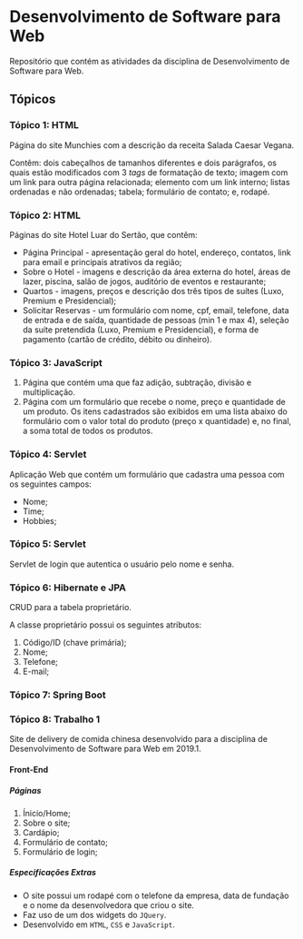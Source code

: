 # Desenvolvimento de Software para Web

Repositório que contém as atividades da disciplina de Desenvolvimento de Software para Web.

## Tópicos

### Tópico 1: HTML

Página do site Munchies com a descrição da receita Salada Caesar Vegana. 

Contêm: dois cabeçalhos de tamanhos diferentes e dois parágrafos, os quais estão modificados com 3 *tags* de formatação de texto; imagem com um link para outra página relacionada; elemento com um link interno; listas ordenadas e não ordenadas; tabela; formulário de contato; e, rodapé.

### Tópico 2: HTML

Páginas do site Hotel Luar do Sertão, que contêm:

- Página Principal - apresentação geral do hotel, endereço, contatos, link para email e principais atrativos da região;
- Sobre o Hotel - imagens e descrição da área externa do hotel, áreas de lazer, piscina, salão de jogos, auditório de eventos e restaurante;
- Quartos - imagens, preços e descrição dos três tipos de suítes (Luxo, Premium e Presidencial);
- Solicitar Reservas - um formulário com nome, cpf, email, telefone, data de entrada e de saída, quantidade de pessoas (min 1 e max 4), seleção da suíte pretendida (Luxo, Premium e Presidencial), e forma de pagamento (cartão de crédito, débito ou dinheiro).

### Tópico 3: JavaScript

1. Página que contém uma que faz adição, subtração, divisão e multiplicação.
2. Página com um formulário que recebe o nome, preço e quantidade de um produto. Os itens cadastrados são exibidos em uma lista abaixo do formulário com o valor total do produto (preço x quantidade) e, no final, a soma total de todos os produtos.

### Tópico 4: Servlet

Aplicação Web que contém um formulário que cadastra uma pessoa com os seguintes campos:
- Nome;
- Time;
- Hobbies;

### Tópico 5: Servlet

Servlet de login que autentica o usuário pelo nome e
senha.

### Tópico 6: Hibernate e JPA

CRUD para a tabela proprietário.

A classe proprietário possui os seguintes atributos:
1. Código/ID (chave primária);
2. Nome;
3. Telefone;
4. E-mail;

### Tópico 7: Spring Boot

### Tópico 8: Trabalho 1

Site de delivery de comida chinesa desenvolvido para a disciplina de Desenvolvimento de Software para Web em 2019.1.

#### Front-End

##### Páginas

1. Ínicio/Home;
2. Sobre o site;
3. Cardápio;
4. Formulário de contato;
5. Formulário de login;

##### Especificações Extras

- O site possui um rodapé com o telefone da empresa, data de fundação e o nome da desenvolvedora que criou o site.
- Faz uso de um dos widgets do ```JQuery```.
- Desenvolvido em ```HTML```, ```CSS``` e ```JavaScript```.

